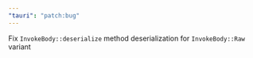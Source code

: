 ```yaml
---
"tauri": "patch:bug"
---
```


Fix `InvokeBody::deserialize` method deserialization for `InvokeBody::Raw` variant
